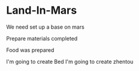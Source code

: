 # Land-In-Mars

We need set up a base on mars

Prepare materials completed

Food was prepared


I'm going to create Bed
I'm going to create zhentou
